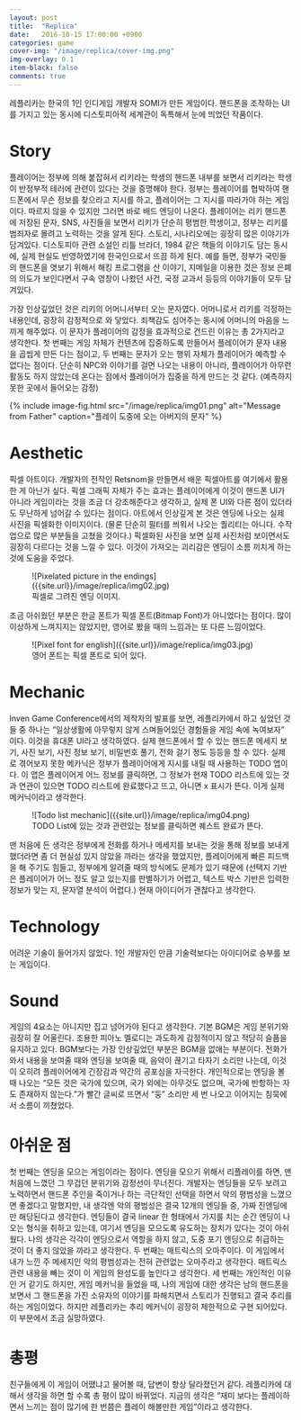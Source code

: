 ```yaml
---
layout: post
title:  "Replica"
date:   2016-10-15 17:00:00 +0900
categories: game
cover-img: "/image/replica/cover-img.png"
img-overlay: 0.1
item-black: false
comments: true
---
```


레플리카는 한국의 1인 인디게임 개발자 SOMI가 만든 게임이다. 핸드폰을 조작하는 UI를 가지고 있는 동시에 디스토피아적 세계관이 독특해서 눈에 띄었던 작품이다.

# Story

플레이어는 정부에 의해 붙잡혀서 리키라는 학생의 핸드폰 내부를 보면서 리키라는 학생이 반정부적 테러에 관련이 있다는 것을 증명해야 한다. 정부는 플레이어를 협박하여 핸드폰에서 무슨 정보를 찾으라고 지시를 하고, 플레이어는 그 지시를 따라가야 하는 게임이다. 따르지 않을 수 있지만 그러면 바로 배드 엔딩이 나온다.
플레이어는 리키 핸드폰에 저장된 문자, SNS, 사진들을 보면서 리키가 단순히 평범한 학생이고, 정부는 리키를 범죄자로 몰려고 노력하는 것을 알게 된다.
스토리, 시나리오에는 굉장히 많은 이야기가 담겨있다. 디스토피아 관련 소설인 리틀 브라더, 1984 같은 책들의 이야기도 담는 동시에, 실제 현실도 반영하였기에 한국인으로서 뜨끔 하게 된다. 예를 들면, 정부가 국민들의 핸드폰을 엿보기 위해서 해킹 프로그램을 산 이야기, 지메일을 이용한 것은 정보 은폐의 의도가 보인다면서 구속 영창이 나왔던 사건, 국정 교과서 등등의 이야기들이 모두 담겨있다. 

가장 인상깊었던 것은 리키의 어머니서부터 오는 문자였다. 어머니로서 리키를 걱정하는 내용인데, 굉장히 감정적으로 와 닿았다. 죄책감도 심어주는 동시에 어머니의 마음을 느끼게 해주었다. 이 문자가 플레이어의 감정을 효과적으로 건드린 이유는 총 2가지라고 생각한다. 첫 번째는 게임 자체가 컨텐츠에 집중하도록 만들어서 플레이어가 문자 내용을 곱씹게 만든 다는 점이고, 두 번째는 문자가 오는 행위 자체가 플레이어가 예측할 수 없다는 점이다. 단순히 NPC와 이야기를 걸면 나오는 내용이 아니라, 플레이어가 아무런 활동도 하지 않았는데 온다는 점에서 플레이어가 집중을 하게 만드는 것 같다. (예측하지 못한 곳에서 들어오는 감정)


{% include image-fig.html src="/image/replica/img01.png" alt="Message from Father" caption="플레이 도중에 오는 아버지의 문자" %}

# Aesthetic

픽셀 아트이다. 개발자의 전작인 Retsnom을 만들면서 배운 픽셀아트를 여기에서 활용한 게 아닌가 싶다. 픽셀 그래픽 자체가 주는 효과는 플레이어에게 이것이 핸드폰 UI가 아니라 게임이라는 것을 조금 더 강조해준다고 생각하고, 실제 폰 UI와 다른 점이 있더라도 무난하게 넘어갈 수 있다는 점이다. 
아트에서 인상깊게 본 것은 엔딩에 나오는 실제 사진을 픽셀화한 이미지이다. (물론 단순히 필터를 씌워서 나오는 퀄리티는 아니다. 수작업으로 많은 부분들을 고쳤을 것이다.) 픽셀화된 사진을 보면 실제 사진처럼 보이면서도 굉장히 다르다는 것을 느낄 수 있다. 이것이 가져오는 괴리감은 엔딩이 소름 끼치게 하는 것에 도움을 주었다.

<figure markdown="1">
![Pixelated picture in the endings]({{site.url}}/image/replica/img02.jpg)
<figcaption>
픽셀로 그려진 엔딩 이미지.
</figcaption>
</figure>

조금 아쉬웠던 부분은 한글 폰트가 픽셀 폰트(Bitmap Font)가 아니었다는 점이다. 많이 이상하게 느껴지지는 않았지만, 영어로 봤을 때의 느낌과는 또 다른 느낌이었다.

<figure markdown="1">
![Pixel font for english]({{site.url}}/image/replica/img03.jpg)
<figcaption>
영어 폰트는 픽셀 폰트로 되어 있다.
</figcaption>
</figure>

# Mechanic

Inven Game Conference에서의 제작자의 발표를 보면, 레플리카에서 하고 싶었던 것들 중 하나는 “일상생활에 아무렇지 않게 스며들어있던 경험들을 게임 속에 녹여보자” 이다. 이것을 휴대폰 UI라고 생각하였다.
실제 핸드폰에서 할 수 있는 핸드폰 메세지 보기, 사진 보기, 사진 정보 보기, 비밀번호 풀기, 전화 걸기 정도 등등을 할 수 있다. 실제로 겪어보지 못한 메카닉은 정부가 플레이어에게 지시를 내릴 때 사용하는 TODO 앱이다. 이 앱은 플레이어게 어느 정보를 클릭하면, 그 정보가 현재 TODO 리스트에 있는 것과 연관이 있으면 TODO 리스트에 완료했다고 뜨고, 아니면 x 표시가 뜬다. 이게 실제 메커닉이라고 생각한다.

<figure markdown="1">
![Todo list mechanic]({{site.url}}/image/replica/img04.png)
<figcaption>
TODO List에 있는 것과 관련있는 정보를 클릭하면 퀘스트 완료가 뜬다.
</figcaption>
</figure>

맨 처음에 든 생각은 정부에게 전화를 하거나 메세지를 보내는 것을 통해 정보를 보내게 했더라면 좀 더 현실성 있지 않았을 까라는 생각을 했었지만, 플레이어에게 빠른 피드백을 해 주기도 힘들고, 정부에게 알려줄 때의 방식에도 문제가 있기 때문에 (선택지 기반은 플레이어가 어느 정도 알고 있는지를 판별하기가 어렵고, 텍스트 박스 기반은 입력한 정보가 맞는 지, 문자열 분석이 어렵다.) 현재 아이디어가 괜찮다고 생각한다.

# Technology

어려운 기술이 들어가지 않았다. 1인 개발자인 만큼 기술력보다는 아이디어로 승부를 보는 게임이다.

# Sound

게임의 4요소는 아니지만 집고 넘어가야 된다고 생각한다. 기본 BGM은 게임 분위기와 굉장히 잘 어울린다. 조용한 피아노 멜로디는 과도하게 감정적이지 않고 적당히 슬픔을 유지하고 있다. 
BGM보다는 가장 인상깊었던 부분은 BGM을 없애는 부분이다. 전화가 와서 내용을 보여줄 때와 엔딩을 보여줄 때, 음악이 끊기고 타자기 소리만 나는데, 이것이 오히려 플레이어에게 긴장감과 약간의 공포심을 자극한다. 개인적으로는 엔딩을 볼 때 나오는 “모든 것은 국가에 있으며, 국가 외에는 아무것도 없으며, 국가에 반항하는 자도 존재하지 않는다.”가 빨간 글씨로 뜨면서 “둥” 소리만 세 번 나오고 이어지는 침묵에서 소름이 끼쳤었다.

# 아쉬운 점

첫 번째는 엔딩을 모으는 게임이라는 점이다. 엔딩을 모으기 위해서 리플레이를 하면, 맨 처음에 느꼈던 그 무겁던 분위기와 감정선이 무너진다. 개발자는 엔딩들을 모두 보려고 노력하면서 핸드폰 주인을 죽이거나 하는 극단적인 선택을 하면서 악의 평범성을 느꼈으면 좋겠다고 말했지만, 내 생각엔 악의 평범성은 결국 12개의 엔딩들 중, 가짜 진엔딩에만 해당된다고 생각한다. 엔딩들이 결국 linear 한 형태에서 가지를 치는 순간 엔딩이 나오는 형식을 취하고 있는데, 여기서 엔딩을 모으도록 유도하는 장치가 있다는 것이 아쉬웠다. 나의 생각은 각각이 엔딩으로서 역할을 하지 않고, 도중 포기 엔딩으로 취급하는 것이 더 좋지 않았을 까라고 생각한다.
두 번째는 매트릭스의 오마주이다. 이 게임에서 내가 느낀 주 메세지인 악의 평범성과는 전혀 관련없는 오마주라고 생각한다. 매트릭스 관련 내용을 빼는 것이 이 게임의 완성도를 높인다고 생각한다.
세 번째는 개인적인 이유인 거 같기도 하지만, 게임 메커닉을 들었을 때, 나의 게임에 대한 생각은 남의 핸드폰을 보면서 그 핸드폰을 가진 소유자의 이야기를 파해치면서 스토리가 진행되고 결국 추리를 하는 게임이었다. 하지만 레플리카는 추리 메커닉이 굉장히 제한적으로 구현 되어있다. 이 부분에서 조금 실망하였다.

# 총평

친구들에게 이 게임이 어땠냐고 물어볼 때, 답변이 항상 달라졌던거 같다. 레플리카에 대해서 생각을 하면 할 수록 총 평이 많이 바뀌었다. 지금의 생각은 “재미 보다는 플레이하면서 느끼는 점이 많기에 한 번쯤은 플레이 해볼만한 게임”이라고 생각한다.
